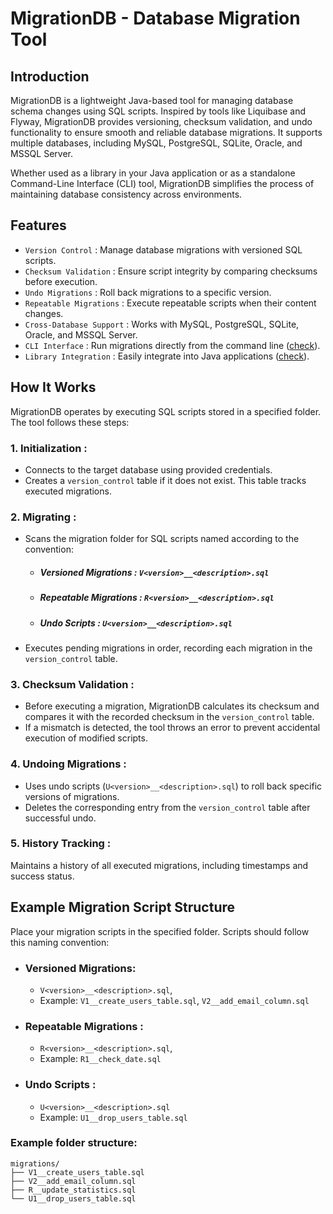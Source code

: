 # MigrationDB - Database Migration Tool
## Introduction
MigrationDB is a lightweight Java-based tool for managing database schema changes using SQL scripts. Inspired by tools like Liquibase and Flyway, MigrationDB provides versioning, checksum validation, and undo functionality to ensure smooth and reliable database migrations. It supports multiple databases, including MySQL, PostgreSQL, SQLite, Oracle, and MSSQL Server.

Whether used as a library in your Java application or as a standalone Command-Line Interface (CLI) tool, MigrationDB simplifies the process of maintaining database consistency across environments.

## Features
- `Version Control` : Manage database migrations with versioned SQL scripts.
- `Checksum Validation` : Ensure script integrity by comparing checksums before execution.
- `Undo Migrations` : Roll back migrations to a specific version.
- `Repeatable Migrations` : Execute repeatable scripts when their content changes.
- `Cross-Database Support` : Works with MySQL, PostgreSQL, SQLite, Oracle, and MSSQL Server.
- `CLI Interface` : Run migrations directly from the command line ([check](https://github.com/KarolWojnar/migrationDB/tree/migration-cli)).
- `Library Integration` : Easily integrate into Java applications ([check](https://github.com/KarolWojnar/migrationDB/tree/migration-library)).

## How It Works
MigrationDB operates by executing SQL scripts stored in a specified folder. The tool follows these steps:

### 1.  Initialization :
   - Connects to the target database using provided credentials.
   - Creates a `version_control` table if it does not exist. This table tracks executed migrations.
### 2.  Migrating :
   - Scans the migration folder for SQL scripts named according to the convention:
     - ##### Versioned Migrations : `V<version>__<description>.sql`
     - ##### Repeatable Migrations : `R<version>__<description>.sql`
     - ##### Undo Scripts : `U<version>__<description>.sql`
   - Executes pending migrations in order, recording each migration in the `version_control` table.
### 3. Checksum Validation :
   - Before executing a migration, MigrationDB calculates its checksum and compares it with the recorded checksum in the `version_control` table.
   - If a mismatch is detected, the tool throws an error to prevent accidental execution of modified scripts.
### 4. Undoing Migrations :
   - Uses undo scripts (`U<version>__<description>.sql`) to roll back specific versions of migrations.
   - Deletes the corresponding entry from the `version_control` table after successful undo.
### 5. History Tracking :
   Maintains a history of all executed migrations, including timestamps and success status.

## Example Migration Script Structure
Place your migration scripts in the specified folder. Scripts should follow this naming convention:
 - ### Versioned Migrations:
   - `V<version>__<description>.sql`, 
   - Example: `V1__create_users_table.sql`, `V2__add_email_column.sql`
 - ### Repeatable Migrations :
   - `R<version>__<description>.sql`,
   - Example: `R1__check_date.sql`
 - ### Undo Scripts :
   - `U<version>__<description>.sql`
   - Example: `U1__drop_users_table.sql`

### Example folder structure:
```angular2html
migrations/
├── V1__create_users_table.sql
├── V2__add_email_column.sql
├── R__update_statistics.sql
└── U1__drop_users_table.sql
```